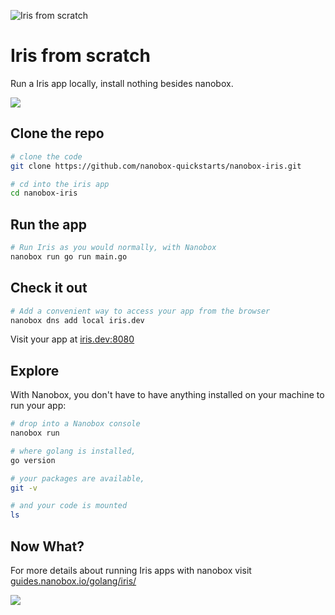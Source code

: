 ![Iris from scratch](https://guides.nanobox.io/assets/quickstart-icons/iris.png)

# Iris from scratch

Run a Iris app locally, install nothing besides nanobox.

<a href="https://nanobox.io/download"><img src="https://guides.nanobox.io/assets/quickstart-icons/download.png" /></a>

## Clone the repo

```bash
# clone the code
git clone https://github.com/nanobox-quickstarts/nanobox-iris.git

# cd into the iris app
cd nanobox-iris
```

## Run the app

```bash
# Run Iris as you would normally, with Nanobox
nanobox run go run main.go
```

## Check it out

```bash
# Add a convenient way to access your app from the browser
nanobox dns add local iris.dev
```

Visit your app at <a href="http://iris.dev:8080" target="\_blank">iris.dev:8080</a>

## Explore
With Nanobox, you don't have to have anything installed on your machine to run your app:

```bash
# drop into a Nanobox console
nanobox run

# where golang is installed,
go version

# your packages are available,
git -v

# and your code is mounted
ls
```

## Now What?
For more details about running Iris apps with nanobox visit [guides.nanobox.io/golang/iris/](https://guides.nanobox.io/golang/iris/)

<a href="https://nanobox.io"><img src="https://guides.nanobox.io/assets/quickstart-icons/footer.png" /></a>
